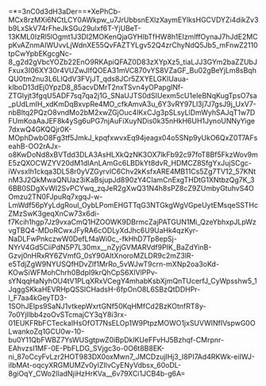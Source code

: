 =*=3nC0d3dH3aDer==*XePhCb-MCx8rzMXi6NCtLCY0AWkpw_u7JrUbbsnEXlzXaymEYlksHGCVDYZi4dikZv3b9LxSkV74rFheJkSGu29ulxf6T-YjUBeT-13KML0IzRl5lOgmt1J3DI2MOKenQjaGYHIbTfHW8h1EIzmlffOynaJ7hJdE2MCpKvAZnmAIWUvvLjWdnXE55QvFAZTYLgv52Q4zrChyNdQ5Jb5_mFnwZ2110tpCwYpbEKgcgNc-8_g2d2gVbcYOZb22EnO9RKApiQFAZ0D83zXYpXz5_tiaLJJ3GYm2baZZUbJFxux3I06XY30r4VUZwJIfQOEA31mVC870vYS8VZaGF_Bu02gBeYjLm8sBqhQU0tm2nu3L6LIQdV3FVjJT_qds8JCr5ZXYELGKIUaua-kIboD13dEj0YpzD8_85acvDMrT2nxTSvn4yOPapgINf-ZTGlyjt3fgqU5ADF7sq7qa2j1G_SNaUJTS0dSIUexm5cU1eleBNqKugTpsO7sa_pUdLmIH_xdKmDqBxvpRe4MO_cfkAmvA3u_6Y3vRY97Ll3j7J7gsJ9j_UxV7-nbBltq2PQzO8vndMo2bM2xwZGjOuc4lKxCJg3pSLsyLlDmWyhSAJqT1w7DFUmKoaAaJEF8k4ySg6uPG7njAuFiXuyNDis0k35nHkH6UH1JynoUNNyYige7dxwQ4GKQQjr0K-MOphDwbO8Fg3tf5JmkJ_kpqfxwvxEq94jeagx04o5SNp9yUkO6QxZ0T7AFseahB-OO2rAJx-o8KwDoNd8xBVTdd3DLA3AsHLXkQzNK3OX7lkFb92c97foT8Bf5FkzWov9mE5zQXOCWZYV20dM1dIAnLAmGc6LBDkYt8dvR_HDMCZ8SfgYxJujSCgc-iWvsxlh1ckqa3DL58r0yVZGyrvlC6Chv2kKsfxARE4MB11Cs5Zg7TV12_57KNtnM3J2QkMwaQNUaz3iKaBsjupJd890zY4ClamCnExgTHDtG1XNtbzQg7K_36BB0SDgXvWI2SvPCYwq_zqJeR2gXwQ31N4h8sPZ8cZ9ZUmbyGtuhvS4OOmzu2TN0FJpuRq7xgqJ-w-LmWdf56pYyLdgRoul_OybLPomEHGTTqG3NTGkgWgVGpeUytEMsqeSSTHcZMzSwK3geqXnCw73x6di-f7Kcih1hgp7Jz9vxaCmQ1HZOOWK9DBrmcZajPATGUN1Mi_QzeYbhxpJLpWzvgTBQ4-MDoRCwxJFyRA6cODLyXdJhc6U9UaHk4qzKyr-NaDLFwPnkczwW0DefLf4aWi0c_-fkHhD7Tp8epSj-NYrV4Gd5CiiPdN5P7L30mx__nZyjGVMARVdf9PIK_BaZdYinB-Gzvj0nHRxRY6ZVmfG_0sY90AltXnoroMZLDR9c2mZ3lR-e5TdjZgW9NYUSQfHDvZlf1MrRo_5vWJwT9crn-mXNp2oa3oKd-KOwSiWFMohChrh0BdpI9krQhCpS6XlVlPPv-sYNqqHaNyhOU4tV1PLqXRxVCegY4mhabKsbXjmQnTUcerfJ_CyWpsshw5_1JqggSKkaHEVRHpQSSlCHadsH-6fpOnO8L6SBzQtDDHPr-l_F7aa4kGeyTD3-1SOhJEIps9SaNJ1vtkepWxrtGNf50KqHMfCd2BzKOtnfRT8y-7o0Yjllbb4zoOvSTcmajCY3qY8i3rx-01EUKFRbFCTeckaIHsOfOT7NsELOp1W9PtpzMOWO1jxSUVWINfIVspwG0OLwankoZq1GCU0w-10-bu0Y11QbFWBZ7YsWUSgtpwZ0iBpDklKUeFFvHJ5Bzhqf-CMrpnr-EAhvzsI1MF-0E-PbFLDG_SVjgc3o-0O6t8B8EK-ni_87oCcyFvLzr2HOT983DX0oxMwn7_JMCDzujIHj3_I8PI7Ad4RKWk-eiIWJ-iIbMAt-oqcyXRGMUMZv0yIZIlvCyENyVdbsx_60oDL-8giOqY_CWo2lIadNjiHzHrKVa__6v79XCi1JCB4b-g6A=
